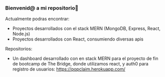 ### Bienvenid@ a mi repositorio🤗

Actualmente podras encontrar:

  - Proyectos desarrollados con el stack MERN (MongoDB, Express, React, Node.js)
  - Proyectos desarrollados con React, consumiendo diversas apis

Repositorios:

 - Un dashboard desarrollado con en stack MERN para el proyecto de fin de bootcamp de The Bridge, donde utilizamos react, y auth0 para registro de usuarios:
   https://popclaim.herokuapp.com/

